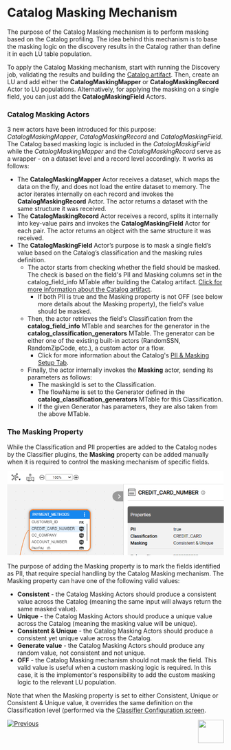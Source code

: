 <web>

# Catalog Masking Mechanism

The purpose of the Catalog Masking mechanism is to perform masking based on the Catalog profiling. The idea behind this mechanism is to base the masking logic on the discovery results in the Catalog rather than define it in each LU table population. 

To apply the Catalog Masking mechanism, start with running the Discovery job, validating the results and building the [Catalog artifact](09_build_artifacts.md). Then, create an LU and add either the **CatalogMaskingMapper** or **CatalogMaskingRecord** Actor to LU populations. Alternatively, for applying the masking on a single field, you can just add the **CatalogMaskingField** Actors. 

### Catalog Masking Actors

3 new actors have been introduced for this purpose: *CatalogMaskingMapper*, *CatalogMaskingRecord* and *CatalogMaskingField*. The Catalog based masking logic is included in the *CatalogMaskigField* while the *CatalogMaskingMapper* and the *CatalogMaskingRecord* serve as a wrapper - on a dataset level and a record level accordingly. It works as follows:

* The **CatalogMaskingMapper** Actor receives a dataset, which maps the data on the fly, and does not load the entire dataset to memory. The actor iterates internally on each record and invokes the **CatalogMaskingRecord** Actor. The actor returns a dataset with the same structure it was received.
* The **CatalogMaskingRecord** Actor receives a record, splits it internally into key-value pairs and invokes the **CatalogMaskingField** Actor for each pair. The actor returns an object with the same structure it was received.
* The **CatalogMaskingField** Actor’s purpose is to mask a single field’s value based on the Catalog’s classification and the masking rules definition. 
  * The actor starts from checking whether the field should be masked. The check is based on the field's PII and Masking columns set in the catalog_field_info MTable after building the Catalog artifact. [Click for more information about the Catalog artifact](09_build_artifacts.md).
    * If both PII is true and the Masking property is not OFF (see below more details about the Masking property), the field's value should be masked. 
  * Then, the actor retrieves the field's Classification from the **catalog_field_info** MTable and searches for the generator in the **catalog_classification_generators** MTable. The generator can be either one of the existing built-in actors (RandomSSN, RandomZipCode, etc.), a custom actor or a flow.
    * Click for more information about the Catalog's [PII & Masking Setup Tab](10_classifier_configuration.md#pii--masking-setup-tab).
  * Finally, the actor internally invokes the **Masking** actor, sending its parameters as follows:
    * The maskingId is set to the Classification.
    * The flowName is set to the Generator defined in the **catalog_classification_generators** MTable for this Classification.
    * If the given Generator has parameters, they are also taken from the above MTable.

### The Masking Property

While the Classification and PII properties are added to the Catalog nodes by the Classifier plugins, the **Masking** property can be added manually when it is required to control the masking mechanism of specific fields. 

<img src="images/masking_prop.png" style="zoom:80%;" />

The purpose of adding the Masking property is to mark the fields identified as PII, that require special handling by the Catalog Masking mechanism. The Masking property can have one of the following valid values:

* **Consistent** - the Catalog Masking Actors should produce a consistent value across the Catalog (meaning the same input will always return the same masked value).
* **Unique** - the Catalog Masking Actors should produce a unique value across the Catalog (meaning the masking value will be unique).
* **Consistent & Unique** - the Catalog Masking Actors should produce a consistent yet unique value across the Catalog.
* **Generate value** - the Catalog Masking Actors should produce any random value, not consistent and not unique. 
* **OFF** - the Catalog Masking mechanism should not mask the field. This valid value is useful when a custom masking logic is required. In this case, it is the implementor's responsibility to add the custom masking logic to the relevant LU population.

Note that when the Masking property is set to either Consistent, Unique or Consistent & Unique value, it overrides the same definition on the Classification level (performed via the [Classifier Configuration screen](10_classifier_configuration.md).



[![Previous](/articles/images/Previous.png)](10_classifier_configuration.md)[<img align="right" width="60" height="54" src="/articles/images/Next.png">](20_catalog_APIs.md) 

</web>





